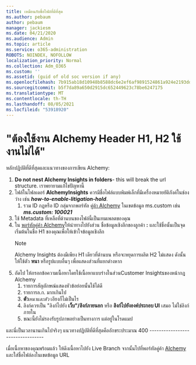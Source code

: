 ```yaml
---
title: เหมือนกับชื่อไฟล์ที่ดีที่สุด
ms.author: pebaum
author: pebaum
manager: jackiesm
ms.date: 04/21/2020
ms.audience: Admin
ms.topic: article
ms.service: o365-administration
ROBOTS: NOINDEX, NOFOLLOW
localization_priority: Normal
ms.collection: Adm_O365
ms.custom: ''
ms.assetid: (guid of old soc version if any)
ms.openlocfilehash: 7b915ab18d10948b8588dc6e2ef6af9891524861a924e2193dd73c2c77ffe6da
ms.sourcegitcommit: b5f7da89a650d2915dc652449623c78be6247175
ms.translationtype: MT
ms.contentlocale: th-TH
ms.lasthandoff: 08/05/2021
ms.locfileid: "53918920"
---
```

# <a name="required-alchemy-header-h1-h2s-dont-work"></a>"ต้องใช้งาน Alchemy Header H1, H2 ใช้งานไม่ได้"
หลักปฏิบัติที่ดีที่สุดและแนวทางของการเขียน Alchemy:

1. **Do not nest Alchemy Insights in folders**- this will break the url structure. เราพยายามแก้ไขปัญหานี้
1. ไฟล์ในโฟลเดอร์ **AlchemyInsights** ควรมีชื่อไฟล์แบบพิมพ์เล็กที่มีเครื่องหมายยัติภังค์ในช่องว่าง เช่น **_how-to-enable-litigation-hold_**.
    1. รวม ID กฎหรือ ID กลุ่มจากพอร์ทัล [คู่ค้า Alchemy](https://alchemyportal.azurewebsites.net) ในเขตข้อมูล ms.custom เช่น ***ms.custom: 100021***
1. ใช้ Metadata ที่เหลือที่ด้านบนของไฟล์นี้เป็นเทมเพลตของคุณ
1. ใน [พอร์ทัลคู่ค้า Alchemy](https://alchemyportal.azurewebsites.net)ให้นําทางไปยังส่วน ชื่อข้อมูลเชิงลึกของลูกค้า **:** และใช้ชื่อนั้นเป็นจุดเริ่มต้นในชื่อ H1 ของคุณเพื่อให้เข้าใจข้อมูลเชิงลึก 
    > [!NOTE]
    > Alchemy Insights ต้องมีเพียง H1 เดียวที่ด้านบน หรือจะหยุดการผลิต H2 ไม่แสดง ดังนั้น ให้ใช้ตัว **หนา** หรือรูปแบบอื่นๆ เพื่อแสดงส่วนที่แยกต่างหาก
1. ถัดไป ให้กรอกข้อความเนื้อหาโดยใช้เนื้อหาแบบร่างในส่วนCustomer Insightsของหน้ากฎ Alchemy
    1. รายการสัญลักษณ์แสดงหัวข้อย่อยนั้นใช้ได้ดี
    1. รายการล.ก. มากเกินไป
    1. **ตัว***หนาและตัว* เอียงก็ไม่เป็นไร
    1. ลิงก์ควรเป็น "ลิงก์ไปยัง **เว็บ"/ลิงก์ภายนอก** หรือ **ลิงก์ไปยังองค์ประกอบ UI** เสมอ ไม่ใช่ลิงก์ภายใน
    1. ขณะนี้ยังไม่รองรับรูปภาพอย่างเป็นทางการ แต่อยู่ในโรดแมป

และนี่เป็นเวลานานเกินไปจริงๆ แนวทางปฏิบัติที่ดีที่สุดคืออักขระประมาณ 400 ---------------------------------

เมื่อเนื้อหาของคุณพร้อมแล้ว ให้ดึงเนื้อหาไปยัง Live Branch จากนั้นไปที่พอร์ทัลคู่ค้า [Alchemy](https://alchemyportal.azurewebsites.net) และใส่ชื่อไฟล์ลงในเขตข้อมูล URL 